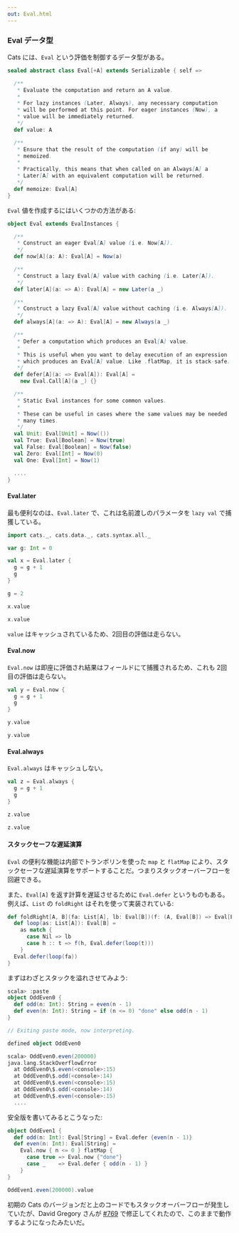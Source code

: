 ```yaml
---
out: Eval.html
---
```


  [769]: https://github.com/typelevel/cats/pull/769

### Eval データ型

Cats には、`Eval` という評価を制御するデータ型がある。

```scala
sealed abstract class Eval[+A] extends Serializable { self =>

  /**
   * Evaluate the computation and return an A value.
   *
   * For lazy instances (Later, Always), any necessary computation
   * will be performed at this point. For eager instances (Now), a
   * value will be immediately returned.
   */
  def value: A

  /**
   * Ensure that the result of the computation (if any) will be
   * memoized.
   *
   * Practically, this means that when called on an Always[A] a
   * Later[A] with an equivalent computation will be returned.
   */
  def memoize: Eval[A]
}
```

`Eval` 値を作成するにはいくつかの方法がある:

```scala
object Eval extends EvalInstances {

  /**
   * Construct an eager Eval[A] value (i.e. Now[A]).
   */
  def now[A](a: A): Eval[A] = Now(a)

  /**
   * Construct a lazy Eval[A] value with caching (i.e. Later[A]).
   */
  def later[A](a: => A): Eval[A] = new Later(a _)

  /**
   * Construct a lazy Eval[A] value without caching (i.e. Always[A]).
   */
  def always[A](a: => A): Eval[A] = new Always(a _)

  /**
   * Defer a computation which produces an Eval[A] value.
   *
   * This is useful when you want to delay execution of an expression
   * which produces an Eval[A] value. Like .flatMap, it is stack-safe.
   */
  def defer[A](a: => Eval[A]): Eval[A] =
    new Eval.Call[A](a _) {}

  /**
   * Static Eval instances for some common values.
   *
   * These can be useful in cases where the same values may be needed
   * many times.
   */
  val Unit: Eval[Unit] = Now(())
  val True: Eval[Boolean] = Now(true)
  val False: Eval[Boolean] = Now(false)
  val Zero: Eval[Int] = Now(0)
  val One: Eval[Int] = Now(1)

  ....
}
```

#### Eval.later

最も便利なのは、`Eval.later` で、これは名前渡しのパラメータを `lazy val` で捕獲している。

```scala mdoc
import cats._, cats.data._, cats.syntax.all._

var g: Int = 0

val x = Eval.later {
  g = g + 1
  g
}

g = 2

x.value

x.value
```

`value` はキャッシュされているため、2回目の評価は走らない。

#### Eval.now

`Eval.now` は即座に評価され結果はフィールドにて捕獲されるため、これも 2回目の評価は走らない。

```scala mdoc
val y = Eval.now {
  g = g + 1
  g
}

y.value

y.value
```

#### Eval.always

`Eval.always` はキャッシュしない。

```scala mdoc
val z = Eval.always {
  g = g + 1
  g
}

z.value

z.value
```

#### スタックセーフな遅延演算

`Eval` の便利な機能は内部でトランポリンを使った `map` と `flatMap` により、スタックセーフな遅延演算をサポートすることだ。つまりスタックオーバーフローを回避できる。

また、`Eval[A]` を返す計算を遅延させるために `Eval.defer` というものもある。例えば、`List` の `foldRight` はそれを使って実装されている:

```scala
def foldRight[A, B](fa: List[A], lb: Eval[B])(f: (A, Eval[B]) => Eval[B]): Eval[B] = {
  def loop(as: List[A]): Eval[B] =
    as match {
      case Nil => lb
      case h :: t => f(h, Eval.defer(loop(t)))
    }
  Eval.defer(loop(fa))
}
```

まずはわざとスタックを溢れさせてみよう:

```scala
scala> :paste
object OddEven0 {
  def odd(n: Int): String = even(n - 1)
  def even(n: Int): String = if (n <= 0) "done" else odd(n - 1)
}

// Exiting paste mode, now interpreting.

defined object OddEven0

scala> OddEven0.even(200000)
java.lang.StackOverflowError
  at OddEven0\$.even(<console>:15)
  at OddEven0\$.odd(<console>:14)
  at OddEven0\$.even(<console>:15)
  at OddEven0\$.odd(<console>:14)
  at OddEven0\$.even(<console>:15)
  ....
```

安全版を書いてみるとこうなった:

```scala mdoc
object OddEven1 {
  def odd(n: Int): Eval[String] = Eval.defer {even(n - 1)}
  def even(n: Int): Eval[String] =
    Eval.now { n <= 0 } flatMap {
      case true => Eval.now {"done"}
      case _    => Eval.defer { odd(n - 1) }
    }
}

OddEven1.even(200000).value
```

初期の Cats のバージョンだと上のコードでもスタックオーバーフローが発生していたが、David Gregory さんが [#769][769] で修正してくれたので、このままで動作するようになったみたいだ。
